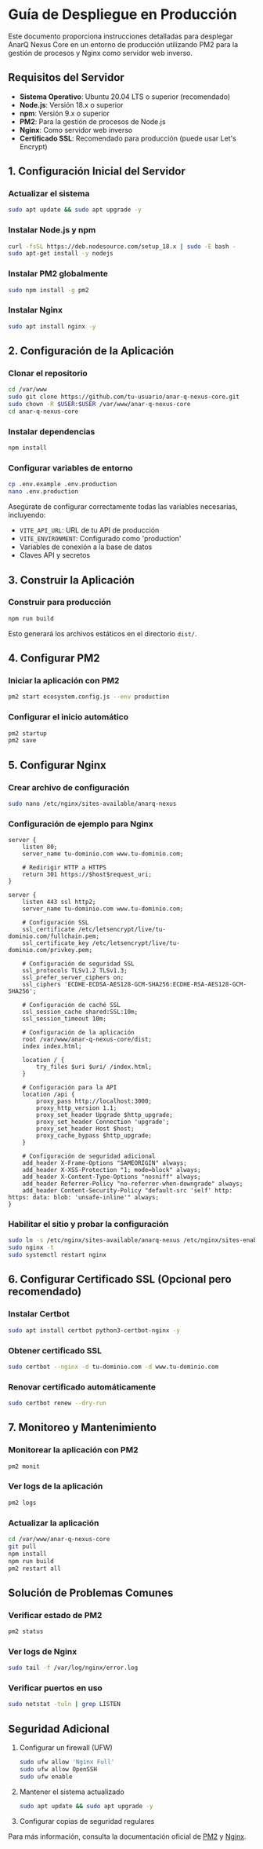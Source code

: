 # Guía de Despliegue en Producción

Este documento proporciona instrucciones detalladas para desplegar AnarQ Nexus Core en un entorno de producción utilizando PM2 para la gestión de procesos y Nginx como servidor web inverso.

## Requisitos del Servidor

- **Sistema Operativo**: Ubuntu 20.04 LTS o superior (recomendado)
- **Node.js**: Versión 18.x o superior
- **npm**: Versión 9.x o superior
- **PM2**: Para la gestión de procesos de Node.js
- **Nginx**: Como servidor web inverso
- **Certificado SSL**: Recomendado para producción (puede usar Let's Encrypt)

## 1. Configuración Inicial del Servidor

### Actualizar el sistema
```bash
sudo apt update && sudo apt upgrade -y
```

### Instalar Node.js y npm
```bash
curl -fsSL https://deb.nodesource.com/setup_18.x | sudo -E bash -
sudo apt-get install -y nodejs
```

### Instalar PM2 globalmente
```bash
sudo npm install -g pm2
```

### Instalar Nginx
```bash
sudo apt install nginx -y
```

## 2. Configuración de la Aplicación

### Clonar el repositorio
```bash
cd /var/www
sudo git clone https://github.com/tu-usuario/anar-q-nexus-core.git
sudo chown -R $USER:$USER /var/www/anar-q-nexus-core
cd anar-q-nexus-core
```

### Instalar dependencias
```bash
npm install
```

### Configurar variables de entorno
```bash
cp .env.example .env.production
nano .env.production
```

Asegúrate de configurar correctamente todas las variables necesarias, incluyendo:
- `VITE_API_URL`: URL de tu API de producción
- `VITE_ENVIRONMENT`: Configurado como 'production'
- Variables de conexión a la base de datos
- Claves API y secretos

## 3. Construir la Aplicación

### Construir para producción
```bash
npm run build
```

Esto generará los archivos estáticos en el directorio `dist/`.

## 4. Configurar PM2

### Iniciar la aplicación con PM2
```bash
pm2 start ecosystem.config.js --env production
```

### Configurar el inicio automático
```bash
pm2 startup
pm2 save
```

## 5. Configurar Nginx

### Crear archivo de configuración
```bash
sudo nano /etc/nginx/sites-available/anarq-nexus
```

### Configuración de ejemplo para Nginx
```nginx
server {
    listen 80;
    server_name tu-dominio.com www.tu-dominio.com;
    
    # Redirigir HTTP a HTTPS
    return 301 https://$host$request_uri;
}

server {
    listen 443 ssl http2;
    server_name tu-dominio.com www.tu-dominio.com;

    # Configuración SSL
    ssl_certificate /etc/letsencrypt/live/tu-dominio.com/fullchain.pem;
    ssl_certificate_key /etc/letsencrypt/live/tu-dominio.com/privkey.pem;
    
    # Configuración de seguridad SSL
    ssl_protocols TLSv1.2 TLSv1.3;
    ssl_prefer_server_ciphers on;
    ssl_ciphers 'ECDHE-ECDSA-AES128-GCM-SHA256:ECDHE-RSA-AES128-GCM-SHA256';
    
    # Configuración de caché SSL
    ssl_session_cache shared:SSL:10m;
    ssl_session_timeout 10m;
    
    # Configuración de la aplicación
    root /var/www/anar-q-nexus-core/dist;
    index index.html;
    
    location / {
        try_files $uri $uri/ /index.html;
    }
    
    # Configuración para la API
    location /api {
        proxy_pass http://localhost:3000;
        proxy_http_version 1.1;
        proxy_set_header Upgrade $http_upgrade;
        proxy_set_header Connection 'upgrade';
        proxy_set_header Host $host;
        proxy_cache_bypass $http_upgrade;
    }
    
    # Configuración de seguridad adicional
    add_header X-Frame-Options "SAMEORIGIN" always;
    add_header X-XSS-Protection "1; mode=block" always;
    add_header X-Content-Type-Options "nosniff" always;
    add_header Referrer-Policy "no-referrer-when-downgrade" always;
    add_header Content-Security-Policy "default-src 'self' http: https: data: blob: 'unsafe-inline'" always;
}
```

### Habilitar el sitio y probar la configuración
```bash
sudo ln -s /etc/nginx/sites-available/anarq-nexus /etc/nginx/sites-enabled/
sudo nginx -t
sudo systemctl restart nginx
```

## 6. Configurar Certificado SSL (Opcional pero recomendado)

### Instalar Certbot
```bash
sudo apt install certbot python3-certbot-nginx -y
```

### Obtener certificado SSL
```bash
sudo certbot --nginx -d tu-dominio.com -d www.tu-dominio.com
```

### Renovar certificado automáticamente
```bash
sudo certbot renew --dry-run
```

## 7. Monitoreo y Mantenimiento

### Monitorear la aplicación con PM2
```bash
pm2 monit
```

### Ver logs de la aplicación
```bash
pm2 logs
```

### Actualizar la aplicación
```bash
cd /var/www/anar-q-nexus-core
git pull
npm install
npm run build
pm2 restart all
```

## Solución de Problemas Comunes

### Verificar estado de PM2
```bash
pm2 status
```

### Ver logs de Nginx
```bash
sudo tail -f /var/log/nginx/error.log
```

### Verificar puertos en uso
```bash
sudo netstat -tuln | grep LISTEN
```

## Seguridad Adicional

1. Configurar un firewall (UFW)
   ```bash
   sudo ufw allow 'Nginx Full'
   sudo ufw allow OpenSSH
   sudo ufw enable
   ```

2. Mantener el sistema actualizado
   ```bash
   sudo apt update && sudo apt upgrade -y
   ```

3. Configurar copias de seguridad regulares

Para más información, consulta la documentación oficial de [PM2](https://pm2.keymetrics.io/) y [Nginx](https://nginx.org/en/docs/).
